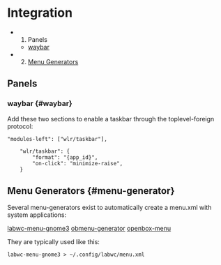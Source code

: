# Integration

- 1. Panels
  - [waybar](#waybar)
- 2. [Menu Generators](#menu-generators)


## Panels

### waybar {#waybar}

Add these two sections to enable a taskbar through the toplevel-foreign protocol:

```
"modules-left": ["wlr/taskbar"],
```

```
    "wlr/taskbar": {
        "format": "{app_id}",
        "on-click": "minimize-raise",
    }
```

## Menu Generators {#menu-generator}

Several menu-generators exist to automatically create a menu.xml with system
applications:

[labwc-menu-gnome3](https://github.com/labwc/labwc-menu-gnome3)
[obmenu-generator](https://trizenx.blogspot.com/2012/02/obmenu-generator.html)
[openbox-menu](http://fabrice.thiroux.free.fr/openbox-menu_en.html)

They are typically used like this:

```
labwc-menu-gnome3 > ~/.config/labwc/menu.xml
```

